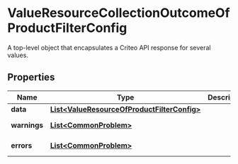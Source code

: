 

# ValueResourceCollectionOutcomeOfProductFilterConfig

A top-level object that encapsulates a Criteo API response for several values.

## Properties

| Name | Type | Description | Notes |
|------------ | ------------- | ------------- | -------------|
|**data** | [**List&lt;ValueResourceOfProductFilterConfig&gt;**](ValueResourceOfProductFilterConfig.md) |  |  [optional] |
|**warnings** | [**List&lt;CommonProblem&gt;**](CommonProblem.md) |  |  [optional] [readonly] |
|**errors** | [**List&lt;CommonProblem&gt;**](CommonProblem.md) |  |  [optional] [readonly] |




